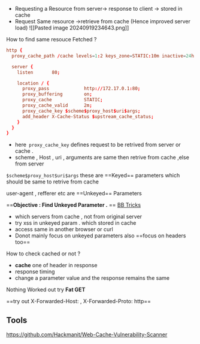 
- Requesting a Resource from server-> response to client -> stored in cache 
- Request Same resource ->retrieve from cache (Hence improved server load)
![[Pasted image 20240919234643.png]]

How to find same resouce Fetched ?

```ngnix.conf
http {
  proxy_cache_path /cache levels=1:2 keys_zone=STATIC:10m inactive=24h max_size=1g;

  server {
    listen       80;

    location / {
      proxy_pass             http://172.17.0.1:80;
      proxy_buffering        on;
      proxy_cache            STATIC;
      proxy_cache_valid      2m;
      proxy_cache_key $scheme$proxy_host$uri$args;
      add_header X-Cache-Status $upstream_cache_status;
    }
  }
}
```


- here` proxy_cache_key` defines request to be retrived from server or cache . 
- scheme , Host , uri , arguments are same then retrive from cache ,else from server


`$scheme$proxy_host$uri$args` these are ==Keyed== parameters which should be same to retrive from cache


user-agent , refferer etc are ==Unkeyed== Parameters 



==**Objective : Find Unkeyed Parameter .** ==
[BB Tricks](https://ltsirkov.medium.com/cross-site-scripting-via-web-cache-poisoning-and-waf-bypass-6cb3412d9e11)
- which servers from cache , not from original server
- try xss in unkeyed param . which stored in cache
- access same in another browser or curl 
- Donot mainly focus on unkeyed parameters also ==focus on headers too==

How to check cached or not ?

- **cache** one of header in response
- response timing 
- change a parameter value and the response remains the same



Nothing Worked out try  **Fat GET**


==try out X-Forwarded-Host: , X-Forwarded-Proto: http==

## Tools 

https://github.com/Hackmanit/Web-Cache-Vulnerability-Scanner






